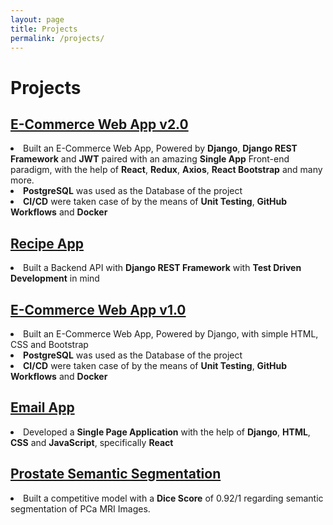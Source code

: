 ```yaml
---
layout: page
title: Projects
permalink: /projects/
---
```


<h1><b>Projects</b></h1>

<div>
<a href="https://github.com/HomayoonAlimohammadi/eCommerce-Django-React">
<h2><b>E-Commerce Web App v2.0</b></h2>
</a>
<li>
Built an E-Commerce Web App, Powered by <b>Django</b>, <b>Django REST Framework</b> and <b>JWT</b> paired with an amazing <b>Single App</b> Front-end paradigm, with the help of <b>React</b>, <b>Redux</b>, <b>Axios</b>, <b>React Bootstrap</b> and many more.
</li>
<li>
<b>PostgreSQL</b> was used as the Database of the project
</li>
<li>
<b>CI/CD</b> were taken case of by the means of <b>Unit Testing</b>, <b>GitHub Workflows</b> and <b>Docker</b>
</li>
</div>

<div>
<a href="https://github.com/HomayoonAlimohammadi/Backend-API-REST">
<h2><b>Recipe App</b></h2>
</a>
<li>
Built a Backend API with <b>Django REST Framework</b> with <b>Test Driven Development</b> in mind
</li>
</div>

<div>
<a href="https://github.com/HomayoonAlimohammadi/Commerce">
<h2><b>E-Commerce Web App v1.0</b></h2>
</a>
<li>
Built an E-Commerce Web App, Powered by Django, with simple HTML, CSS and Bootstrap
</li>
<li>
<b>PostgreSQL</b> was used as the Database of the project
</li>
<li>
<b>CI/CD</b> were taken case of by the means of <b>Unit Testing</b>, <b>GitHub Workflows</b> and <b>Docker</b>
</li>
</div>

<div>
<a href="https://github.com/HomayoonAlimohammadi/Mail">
<h2><b>Email App</b></h2>
</a>
<li>
Developed a <b>Single Page Application</b> with the help of <b>Django</b>, <b>HTML</b>, <b>CSS</b> and <b>JavaScript</b>, specifically <b>React</b>
</div>

<div>
<a href="https://github.com/HomayoonAlimohammadi/Prostate-Segmentation">
<h2><b>Prostate Semantic Segmentation</b></h2>
</a>
<li>
Built a competitive model with a <b>Dice Score</b> of 0.92/1 regarding semantic segmentation of PCa MRI Images. <br/> 
</div>